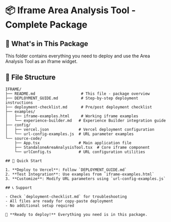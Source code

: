 # 📦 Iframe Area Analysis Tool - Complete Package

## 🎯 What's in This Package

This folder contains everything you need to deploy and use the Area Analysis Tool as an iframe widget.

## 📁 File Structure

```
IFRAME/
├── README.md                    # This file - package overview
├── DEPLOYMENT_GUIDE.md          # Step-by-step deployment instructions
├── deployment-checklist.md      # Pre/post deployment checklist
├── examples/
│   ├── iframe-examples.html     # Working iframe examples
│   └── experience-builder.md   # Experience Builder integration guide
├── config/
│   ├── vercel.json             # Vercel deployment configuration
│   └── url-config-examples.js  # URL parameter examples
└── source-code/
    ├── App.tsx                 # Main application file
    ├── StandaloneAreaAnalysisTool.tsx  # Core iframe component
    └── urlConfig.ts            # URL configuration utilities

## 🚀 Quick Start

1. **Deploy to Vercel**: Follow `DEPLOYMENT_GUIDE.md`
2. **Test Integration**: Use examples from `iframe-examples.html`
3. **Customize**: Modify URL parameters using `url-config-examples.js`

## 📞 Support

- Check `deployment-checklist.md` for troubleshooting
- All files are ready for copy-paste deployment
- No additional setup required

🎉 **Ready to deploy!** Everything you need is in this package.